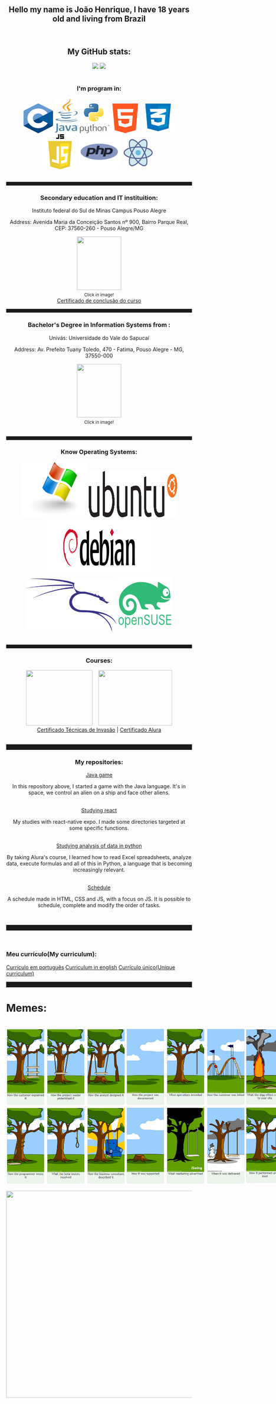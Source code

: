 <html>
  <body>
    <div align="center">
      <h2>Hello my name is João Henrique, I have 18 years old and living from Brazil</h2>
      <br>
      <h2>My GitHub stats:</h2>
      <div align="center">
        <img src="https://github-readme-stats.vercel.app/api?username=kirigaya7447&show_icons=true&count_private=true&theme=synthwave">
        <img src="https://github-readme-stats.vercel.app/api/top-langs/?username=kirigaya7447&layout=donut&theme=synthwave">
      </div>
      <br>
      <h3>I'm program in:</h3>
      <img id="cLang" height="80px" width="80px" src="https://raw.githubusercontent.com/kirigaya7447/kirigaya7447/main/Images/Languages/c_language.png">
      <img id="java" height="95px" width="65px" src="https://raw.githubusercontent.com/kirigaya7447/kirigaya7447/main/Images/Languages/java.png">
      <img id="python" height="80px" width="80px" src="https://raw.githubusercontent.com/kirigaya7447/kirigaya7447/main/Images/Languages/python.png">
      <img id="html" height="80px" width="80px" src="https://raw.githubusercontent.com/kirigaya7447/kirigaya7447/main/Images/Languages/html.png">
      <img id="css" height="85px" width="90px" src="https://raw.githubusercontent.com/kirigaya7447/kirigaya7447/main/Images/Languages/css.png">
      <img id="js" height="95px" width="90px" src="https://raw.githubusercontent.com/kirigaya7447/kirigaya7447/main/Images/Languages/javascript.png">
      <img id="php" height="95px" width="115px" src="https://raw.githubusercontent.com/kirigaya7447/kirigaya7447/main/Images/Languages/php.png">
      <img id="react" height="90px" width="90px" src="https://raw.githubusercontent.com/kirigaya7447/kirigaya7447/main/Images/Languages/react_js.png">
    </div>
    <br>
    <div align="center">
      <hr style="height: 10px; color: grey;">
      <h3>Secondary education and IT instituition:</h3>
      <p>Instituto federal do Sul de Minas Campus Pouso Alegre</p>
      <p>Address: Avenida Maria da Conceição Santos nº 900, Bairro Parque Real, CEP: 37560-260 - Pouso Alegre/MG</p>
      <a href="https://goo.gl/maps/jFsxvNYMjxMhyHGV9" target="_blank">
        <img height="145px" width="120px" src="https://portal.poa.ifsuldeminas.edu.br/images/2018/Agosto/22/IFSULDEMINAS_Pouso-Alegre-aplica%C3%A7%C3%B5es-verticais.png">       </a>
      <br>
      <small>Click in image!</small>
      <br>
      <a href="https://drive.google.com/file/d/1mEhxyOenGh1ED5SiVuqYzBvyv7VCjqqM/view?usp=sharing">Certificado de conclusão do curso</a>
    </div>
    <div align="center">
      <hr style="height: 10px; color: grey;">
      <h3>Bachelor's Degree in Information Systems from :</h3>
      <p>Univás: Universidade do Vale do Sapucaí</p>
      <p>Address: Av. Prefeito Tuany Toledo, 470 - Fatima, Pouso Alegre - MG, 37550-000</p>
      <a href="https://maps.app.goo.gl/sFEmr3tRCSxS3F7b7" target="_blank">
        <img height="145px" width="120px" src="https://upload.wikimedia.org/wikipedia/commons/1/19/Univas_Logo_2015.jpg">       
      </a>
      <br>
      <small>Click in image!</small>
      <br>
    </div>
    <br>
    <hr style="height: 10px; color: grey;">
    <div align="center">
      <h3>Know Operating Systems:</h3>
      <img id="windows" height="150px" width="180px" src="https://raw.githubusercontent.com/kirigaya7447/kirigaya7447/main/Images/Systems/windows.png">
      <img id="ubuntu" height="125px" width="240px" src="https://raw.githubusercontent.com/kirigaya7447/kirigaya7447/main/Images/Systems/ubuntu.png">
      <img id="debian" height="155px" width="300px" src="https://raw.githubusercontent.com/kirigaya7447/kirigaya7447/main/Images/Systems/debian.png">
      <img id="kali" height="145px" width="245px" src="https://raw.githubusercontent.com/kirigaya7447/kirigaya7447/main/Images/Systems/kali.png">
      <img id="suse" height="150px" width="150px" src="https://raw.githubusercontent.com/kirigaya7447/kirigaya7447/main/Images/Systems/open_suse.png">
    </div>
    <br>
    <hr style="height: 10px; color: grey;">
    <div align="center">
      <h3>Courses:</h3>
      <div>
        <div id="imagens" align="center">
          <img id="tdi" height="150px" width="180px" src="https://pbs.twimg.com/media/B-XgsHPIcAAIPXo.jpg">
          <span>&nbsp;&nbsp;</span>
          <img class="alura" height="150px" width="200px" src="https://www.tramparonline.com/wp-content/uploads/2023/03/alura.png">
        </div>
        <div id="links" align="center">
        <a href="https://drive.google.com/file/d/10YpK-fQ3LxSSWr8rDLjqbs4hmEOlFP7z/view?usp=sharing">Certificado Técnicas de Invasão</a>
        |
        <a href="https://drive.google.com/file/d/1X8mHs_1M0cgmj3tl9vL1S0MAxvKVGc74/view?usp=sharing">Certificado Alura</a>
        </div>
      </div>
    </div>
    <br>
    <hr style="height: 15px; color=grey;">
    <div align="center">
      <h3>My repositories:</h3>
      <a href="https://github.com/kirigaya7447/Game-in-java">Java game</a>
      <p>In this repository above, I started a game with the Java language. It's in space, we control an alien on a ship and face other aliens.</p>
      <br>
      <a href="https://github.com/kirigaya7447/react-native">Studying react</a>
      <p>My studies with react-native expo. I made some directories targeted at some specific functions.</p>
      <br>
      <a href="https://github.com/kirigaya7447/intensivo-python">Studying analysis of data in python</a>
      <p>By taking Alura's course, I learned how to read Excel spreadsheets, analyze data, execute formulas and all of this in Python, a language that is becoming increasingly relevant.</p>
      <br>
      <a href="https://github.com/kirigaya7447/Agenda">Schedule</a>
      <p>A schedule made in HTML, CSS and JS, with a focus on JS. It is possible to schedule, complete and modify the order of tasks.</p>
    </div>
    <br>
    <hr style="height: 15px; color: grey;">
    <br>
    <h3>Meu currículo(My curriculum):</h3>
    <a href="https://docs.google.com/document/d/1YZe37h4YuNWH4la8Vaiuub2pnA_vJCcbQIjDwCwFwWw/edit?usp=sharing">Currículo em português</a>
    <a href="https://docs.google.com/document/d/1Ng4f1Ns9wBsTCZKY0Rrxe6ND7RgpZLaVSjmpXj8iIfY/edit?usp=sharing">Curriculum in english</a>
    <a href="https://docs.google.com/document/d/1HYSDqP9GIMm1zW0kQB2EQ_L0EN6P04zB3lWiP1x9FVk/edit?usp=sharing">Currículo único(Unique curriculum)</a>
    <br>
    <hr style="height: 15px; color: grey;">
    <h1>Memes:</h1>
    <br>
    <div align="center" style="display: flex; align-items: stretch;">
      <img height="425px" width="325px" style="float: left;" src="https://raw.githubusercontent.com/kirigaya7447/kirigaya7447/main/Images/Memes/memecartoon_1.png">
      <img height="425px" width="325px" style="float: left;" src="https://raw.githubusercontent.com/kirigaya7447/kirigaya7447/main/Images/Memes/memecartoon_2.png">
      <img height="425px" width="325px" style="float: left;" src="https://raw.githubusercontent.com/kirigaya7447/kirigaya7447/main/Images/Memes/memecartoon_3.png">
    </div>
    <br>
    <div align="center">
      <img height="560px" width="560px" src="https://media.tenor.com/RP_qoKH85xgAAAAM/the-rock-sus-the-rock-meme.gif">
    </div>
  </body>
</html>
